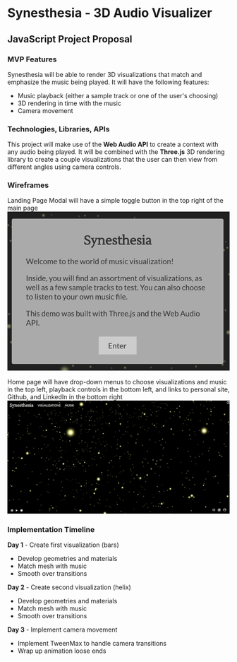 # Synesthesia - 3D Audio Visualizer

## JavaScript Project Proposal

### MVP Features

Synesthesia will be able to render 3D visualizations that match and emphasize the music being played. It will have the following features:

* Music playback (either a sample track or one of the user's choosing)
* 3D rendering in time with the music
* Camera movement

### Technologies, Libraries, APIs

This project will make use of the **Web Audio API** to create a context with any audio being played. It will be combined with the **Three.js** 3D rendering library to create a couple visualizations that the user can then view from different angles using camera controls.

### Wireframes

Landing Page Modal will have a simple toggle button in the top right of the main page  
![image of landing page](https://github.com/tigerwins/Synesthesia/blob/master/images/modal.png "landing page modal")

Home page will have drop-down menus to choose visualizations and music in the top left, playback controls in the bottom left, and links to personal site, Github, and LinkedIn in the bottom right  
![image home page](https://github.com/tigerwins/Synesthesia/blob/master/images/home-screen.png "home page")

### Implementation Timeline

**Day 1** - Create first visualization (bars)
* Develop geometries and materials
* Match mesh with music
* Smooth over transitions

**Day 2** - Create second visualization (helix)
* Develop geometries and materials
* Match mesh with music
* Smooth over transitions

**Day 3** - Implement camera movement
* Implement TweenMax to handle camera transitions
* Wrap up animation loose ends
